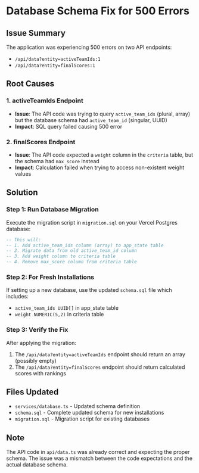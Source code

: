 # Database Schema Fix for 500 Errors

## Issue Summary
The application was experiencing 500 errors on two API endpoints:
- `/api/data?entity=activeTeamIds:1`
- `/api/data?entity=finalScores:1`

## Root Causes

### 1. activeTeamIds Endpoint
- **Issue**: The API code was trying to query `active_team_ids` (plural, array) but the database schema had `active_team_id` (singular, UUID)
- **Impact**: SQL query failed causing 500 error

### 2. finalScores Endpoint
- **Issue**: The API code expected a `weight` column in the `criteria` table, but the schema had `max_score` instead
- **Impact**: Calculation failed when trying to access non-existent weight values

## Solution

### Step 1: Run Database Migration
Execute the migration script in `migration.sql` on your Vercel Postgres database:

```sql
-- This will:
-- 1. Add active_team_ids column (array) to app_state table
-- 2. Migrate data from old active_team_id column
-- 3. Add weight column to criteria table
-- 4. Remove max_score column from criteria table
```

### Step 2: For Fresh Installations
If setting up a new database, use the updated `schema.sql` file which includes:
- `active_team_ids UUID[]` in app_state table
- `weight NUMERIC(5,2)` in criteria table

### Step 3: Verify the Fix
After applying the migration:
1. The `/api/data?entity=activeTeamIds` endpoint should return an array (possibly empty)
2. The `/api/data?entity=finalScores` endpoint should return calculated scores with rankings

## Files Updated
- `services/database.ts` - Updated schema definition
- `schema.sql` - Complete updated schema for new installations
- `migration.sql` - Migration script for existing databases

## Note
The API code in `api/data.ts` was already correct and expecting the proper schema. The issue was a mismatch between the code expectations and the actual database schema.